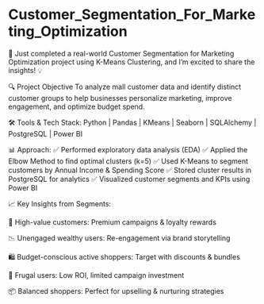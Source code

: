 # Customer_Segmentation_For_Marketing_Optimization
🚀 Just completed a real-world Customer Segmentation for Marketing Optimization project using K-Means Clustering, and I’m excited to share the insights! 💡

🔍 Project Objective
To analyze mall customer data and identify distinct customer groups to help businesses personalize marketing, improve engagement, and optimize budget spend.

🛠 Tools & Tech Stack:
Python | Pandas | KMeans | Seaborn | SQLAlchemy | PostgreSQL | Power BI

📊 Approach:
✅ Performed exploratory data analysis (EDA)
✅ Applied the Elbow Method to find optimal clusters (k=5)
✅ Used K-Means to segment customers by Annual Income & Spending Score
✅ Stored cluster results in PostgreSQL for analytics
✅ Visualized customer segments and KPIs using Power BI

📈 Key Insights from Segments:

🎯 High-value customers: Premium campaigns & loyalty rewards

📉 Unengaged wealthy users: Re-engagement via brand storytelling

🛍️ Budget-conscious active shoppers: Target with discounts & bundles

🧊 Frugal users: Low ROI, limited campaign investment

📦 Balanced shoppers: Perfect for upselling & nurturing strategies
